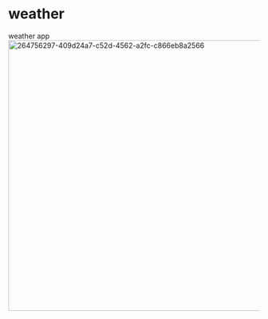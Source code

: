 # weather
weather app
<img width="543" alt="264756297-409d24a7-c52d-4562-a2fc-c866eb8a2566" src="https://github.com/Pritam271/weather/assets/146165254/c49460ef-b5d0-4843-a038-7d3fa21ec6f0">
